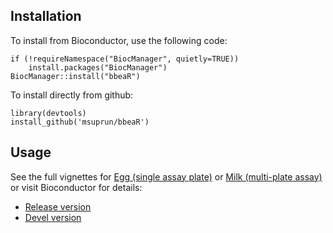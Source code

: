 
## Installation

To install from Bioconductor, use the following code:

```{r}
if (!requireNamespace("BiocManager", quietly=TRUE))
    install.packages("BiocManager")
BiocManager::install("bbeaR")
```

To install directly from github:

```{r}
library(devtools)
install_github('msuprun/bbeaR')
```

## Usage

See the full vignettes for [Egg (single assay plate)](https://msuprun.github.io/bbeaR/bbeaR_EggExample.html) or  [Milk (multi-plate assay)](https://msuprun.github.io/bbeaR/bbeaR_MilkExample.html) or visit Bioconductor for details:

- [Release version](http://www.bioconductor.org/packages/release/bioc/html/bbeaR.html)
- [Devel version](http://www.bioconductor.org/packages/devel/bioc/html/bbeaR.html)
